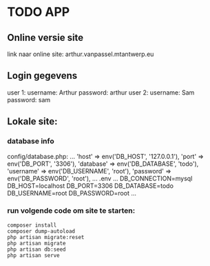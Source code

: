 TODO APP
==================

## Online versie site
link naar online site: arthur.vanpassel.mtantwerp.eu

## Login gegevens
   user 1:
        username: Arthur
        password: arthur
    user 2:
        username: Sam
        password: sam


## Lokale site:
    
### database info
config/database.php:
...
'host' => env('DB_HOST', '127.0.0.1'),
'port' => env('DB_PORT', '3306'),
'database' => env('DB_DATABASE', 'todo'),
'username' => env('DB_USERNAME', 'root'),
'password' => env('DB_PASSWORD', 'root'),
...
 .env
...
DB_CONNECTION=mysql
DB_HOST=localhost
DB_PORT=3306
DB_DATABASE=todo
DB_USERNAME=root
DB_PASSWORD=root
...


### run volgende code om site te starten:

    composer install
    composer dump-autoload
    php artisan migrate:reset
    php artisan migrate
    php artisan db:seed
    php artisan serve
